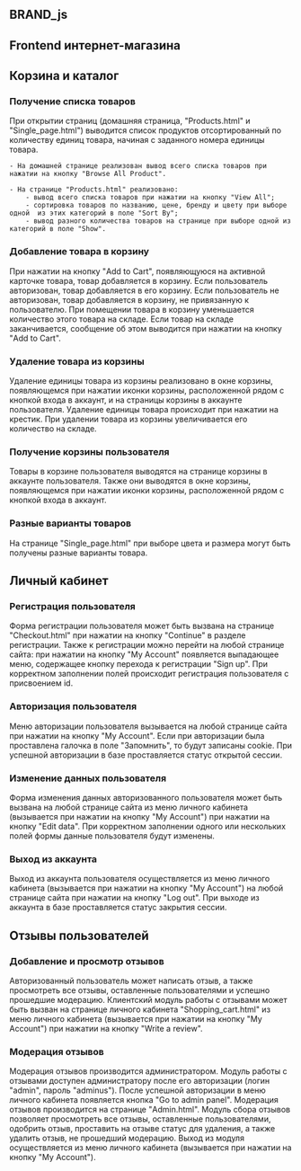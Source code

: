 BRAND_js
----
## Frontend интернет-магазина
## Корзина и каталог

### Получение списка товаров
При открытии страниц (домашняя страница, "Products.html" и "Single_page.html") выводится список продуктов отсортированный по количеству единиц товара, начиная с заданного номера единицы товара. 

    - На домашней странице реализован вывод всего списка товаров при нажатии на кнопку "Browse All Product".
    
    - На странице "Products.html" реализовано:
        - вывод всего списка товаров при нажатии на кнопку "View All";
        - сортировка товаров по названию, цене, бренду и цвету при выборе одной  из этих категорий в поле "Sort By";
        - вывод разного количества товаров на странице при выборе одной из категорий в поле "Show".

### Добавление товара в корзину
При нажатии на кнопку "Add to Cart", появляющуюся на активной карточке товара, товар добавляется в корзину. Если пользователь авторизован, товар добавляется в его корзину. Если пользователь не авторизован, товар добавляется в корзину, не привязанную к пользователю. При помещении товара в корзину уменьшается количество этого товара на складе. Если товар на складе заканчивается, сообщение об этом выводится при нажатии на кнопку "Add to Cart".

### Удаление товара из корзины
Удаление единицы товара из корзины реализовано в окне корзины, появляющемся при нажатии иконки корзины, расположенной рядом с кнопкой входа в аккаунт, и на страницы корзины в аккаунте пользователя. Удаление единицы товара происходит при нажатии на крестик. При удалении товара из корзины увеличивается его количество на складе.

### Получение корзины пользователя
Товары в корзине пользователя выводятся на странице корзины в аккаунте пользователя. Также они выводятся в окне корзины, появляющемся при нажатии иконки корзины, расположенной рядом с кнопкой входа в аккаунт.

### Разные варианты товаров
На странице "Single_page.html" при выборе цвета и размера могут быть получены разные варианты товара.

## Личный кабинет

### Регистрация пользователя
Форма регистрации пользователя может быть вызвана на странице "Сheckout.html" при нажатии на кнопку "Continue" в разделе регистрации. Также к регистрации можно перейти на любой странице сайта: при нажатии на кнопку "My Account" появляется выпадающее меню, содержащее кнопку перехода к регистрации "Sign up". При корректном заполнении полей происходит регистрация пользователя с присвоением id.

### Авторизация пользователя
Меню авторизации пользователя вызывается на любой странице сайта при нажатии на кнопку "My Account". Если при авторизации была проставлена галочка в поле "Запомнить", то будут записаны cookie.
При успешной авторизации в базе проставляется статус открытой сессии.

### Изменение данных пользователя
Форма изменения данных авторизованного пользователя может быть вызвана на любой странице сайта из меню личного кабинета (вызывается при нажатии на кнопку "My Account") при нажатии на кнопку "Edit data". При корректном заполнении одного или нескольких полей формы данные пользователя будут изменены.

### Выход из аккаунта 
Выход из аккаунта пользователя осуществляется из меню личного кабинета (вызывается при нажатии на кнопку "My Account") на любой странице сайта при нажатии на кнопку "Log out".
При выходе из аккаунта в базе проставляется статус закрытия сессии.

## Отзывы пользователей

### Добавление и просмотр отзывов 
Авторизованный пользователь может написать отзыв, а также просмотреть все отзывы, оставленные пользователями и успешно прошедшие модерацию. Клиентский модуль работы с отзывами может быть вызван на странице личного кабинета "Shopping_cart.html" из меню личного кабинета (вызывается при нажатии на кнопку "My Account") при нажатии на кнопку "Write a review". 

### Модерация отзывов
Модерация отзывов производится администратором. Модуль работы с отзывами доступен администратору после его авторизации (логин "admin", пароль "adminus"). После успешной авторизации в меню личного кабинета появляется кнопка "Go to admin panel". Модерация отзывов производится на странице "Admin.html". Модуль сбора отзывов позволяет просмотреть все отзывы, оставленные пользователями, одобрить отзыв, проставить на отзыве статус для удаления, а также удалить отзыв, не прошедший модерацию. Выход из модуля осуществляется из меню личного кабинета (вызывается при нажатии на кнопку "My Account").
